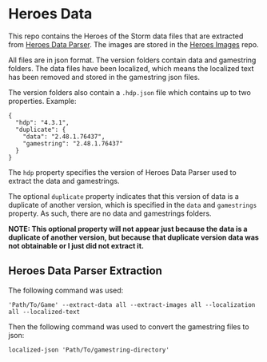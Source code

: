 # Heroes Data
This repo contains the Heroes of the Storm data files that are extracted from [Heroes Data Parser](https://github.com/HeroesToolChest/HeroesDataParser). The images are stored in the [Heroes Images](https://github.com/HeroesToolChest/heroes-images) repo.

All files are in json format. The version folders contain data and gamestring folders. The data files have been localized, which means the localized text has been removed and stored in the gamestring json files.

The version folders also contain a `.hdp.json` file which contains up to two properties. Example:
```
{
  "hdp": "4.3.1",
  "duplicate": {
    "data": "2.48.1.76437",
    "gamestring": "2.48.1.76437"
  }
}
```
The `hdp` property specifies the version of Heroes Data Parser used to extract the data and gamestrings.

The optional `duplicate` property indicates that this version of data is a duplicate of another version, which is specified in the `data` and `gamestrings` property. As such, there are no data and gamestrings folders. 

**NOTE: This optional property will not appear just because the data is a duplicate of another version, but because that duplicate version data was not obtainable or I just did not extract it.**

## Heroes Data Parser Extraction
The following command was used:
```
'Path/To/Game' --extract-data all --extract-images all --localization all --localized-text
```
Then the following command was used to convert the gamestring files to json:
```
localized-json 'Path/To/gamestring-directory'
```
